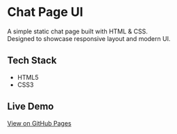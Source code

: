 # Chat Page UI
A simple static chat page built with HTML & CSS.  
Designed to showcase responsive layout and modern UI.

## Tech Stack
- HTML5
- CSS3

## Live Demo
[View on GitHub Pages](https://github.com/madhurima064/chat-page/)
